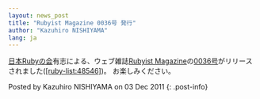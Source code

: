 ```yaml
---
layout: news_post
title: "Rubyist Magazine 0036号 発行"
author: "Kazuhiro NISHIYAMA"
lang: ja
---
```


[日本Rubyの会][1]有志による、ウェブ雑誌[Rubyist
Magazine][2]の[0036号][3]がリリースされました([\[ruby-list:48546\]][4])。 お楽しみください。

Posted by Kazuhiro NISHIYAMA on 03 Dec 2011
{: .post-info}



[1]: http://jp.rubyist.net/ 
[2]: http://jp.rubyist.net/magazine/ 
[3]: http://jp.rubyist.net/magazine/?0036 
[4]: http://blade.nagaokaut.ac.jp/cgi-bin/scat.rb/ruby/ruby-list/48546 
